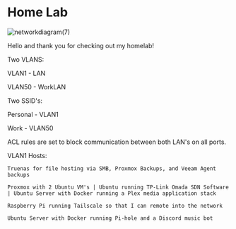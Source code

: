 # Home Lab
![networkdiagram(7)](https://user-images.githubusercontent.com/95463866/233758211-da3f989f-9e4d-4f4b-917f-a5fef2e2dd8e.jpg)


Hello and thank you for checking out my homelab! 

Two VLANS:

VLAN1 - LAN

VLAN50 - WorkLAN



Two SSID's:

Personal - VLAN1

Work - VLAN50



ACL rules are set to block communication between both LAN's on all ports.

VLAN1 Hosts:

    Truenas for file hosting via SMB, Proxmox Backups, and Veeam Agent backups

    Proxmox with 2 Ubuntu VM's | Ubuntu running TP-Link Omada SDN Software | Ubuntu Server with Docker running a Plex media application stack

    Raspberry Pi running Tailscale so that I can remote into the network

    Ubuntu Server with Docker running Pi-hole and a Discord music bot

